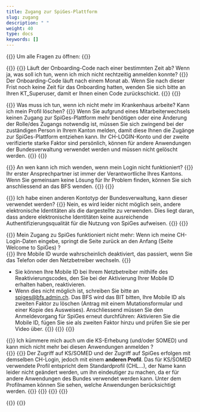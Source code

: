 ```yaml
---
title: Zugang zur SpiGes-Plattform 
slug: zugang 
description: " "
weight: 40
type: docs
keywords: []
---
```


{{<faqBlock>}}
Um alle Fragen zu öffnen: {{<collapsibleGroupCommand groupId="zugang">}}

{{<numberedList>}}
{{<listItem>}}
Läuft der Onboarding-Code nach einer bestimmten Zeit ab? Wenn ja, was soll ich tun, wenn ich mich nicht rechtzeitig anmelden konnte?
{{<collapsibleBlock groupId="zugang">}}
Der Onboarding-Code läuft nach einem Monat ab. Wenn Sie nach dieser Frist noch keine Zeit für das Onboarding hatten, wenden Sie sich bitte an Ihren KT_Superuser, damit er Ihnen einen Code zurückschickt.
{{</collapsibleBlock>}}
{{</listItem>}}

{{<listItem>}}
Was muss ich tun, wenn ich nicht mehr im Krankenhaus arbeite? Kann ich mein Profil löschen?
{{<collapsibleBlock groupId="zugang">}}
Wenn Sie aufgrund eines Mitarbeiterwechsels keinen Zugang zur SpiGes-Plattform mehr benötigen oder eine Änderung der Rolle/des Zugangs notwendig ist, müssen Sie sich zwingend bei der zuständigen Person in Ihrem Kanton melden, damit diese Ihnen die Zugänge zur SpiGes-Plattform entziehen kann. Ihr CH-LOGIN-Konto und der zweite verifizierte starke Faktor sind persönlich, können für andere Anwendungen der Bundesverwaltung verwendet werden und müssen nicht gelöscht werden.
{{</collapsibleBlock>}}
{{</listItem>}}

{{<listItem>}}
An wen kann ich mich wenden, wenn mein Login nicht funktioniert?
{{<collapsibleBlock groupId="zugang">}}
Ihr erster Ansprechpartner ist immer der Verantwortliche Ihres Kantons. Wenn Sie gemeinsam keine Lösung für Ihr Problem finden, können Sie sich anschliessend an das BFS wenden.
{{</collapsibleBlock>}}
{{</listItem>}}

{{<listItem>}}
Ich habe einen anderen Kontotyp der Bundesverwaltung, kann dieser verwendet werden?
{{<collapsibleBlock groupId="zugang">}}
Nein, es wird leider nicht möglich sein, andere elektronische Identitäten als die dargestellte zu verwenden. Dies liegt daran, dass andere elektronische Identitäten keine ausreichende Authentifizierungsqualität für die Nutzung von SpiGes aufweisen.
{{</collapsibleBlock>}}
{{</listItem>}}

{{<listItem>}} <!--DeepL-->
Mein Zugang zu SpiGes funktioniert nicht mehr: Wenn ich meine CH-Login-Daten eingebe, springt die Seite zurück an den Anfang (Seite Welcome to SpiGes) ?  
{{<collapsibleBlock groupId="zugang">}}
Ihre Mobile ID wurde wahrscheinlich deaktiviert, das passiert, wenn Sie das Telefon oder den Netzbetreiber wechseln.
{{<markdown>}}
- Sie können Ihre Mobile ID bei Ihrem Netzbetreiber mithilfe des Reaktivierungscodes, den Sie bei der Aktivierung Ihrer Mobile ID erhalten haben, reaktivieren.
- Wenn dies nicht möglich ist, schreiben Sie bitte an <spiges@bfs.admin.ch>. Das BFS wird das BIT bitten, Ihre Mobile ID als zweiten Faktor zu löschen (Antrag mit einem Mutationsformular und einer Kopie des Ausweises). Anschliessend müssen Sie den Anmeldevorgang für SpiGes erneut durchführen: Aktivieren Sie die Mobile ID, fügen Sie sie als zweiten Faktor hinzu und prüfen Sie sie per Video über. 
{{</markdown>}}
{{</collapsibleBlock>}}
{{</listItem>}}

{{<listItem>}} <!--DeepL-->
Ich kümmere mich auch um die KS-Erhebung (und/oder SOMED) und kann mich nicht mehr bei diesen Anwendungen anmelden ?  
{{<collapsibleBlock groupId="zugang">}}
{{<markdown>}}
Der Zugriff auf KS/SOMED und der Zugriff auf SpiGes erfolgen mit demselben CH-Login, jedoch mit einem **anderen Profil**. Das für KS/SOMED verwendete Profil entspricht dem Standardprofil (CHL...), der Name kann leider nicht geändert werden, um ihn eindeutiger zu machen, da er für andere Anwendungen des Bundes verwendet werden kann. Unter dem Profilnamen können Sie sehen, welche Anwendungen berücksichtigt werden.
{{</markdown>}}
{{<insertImage image="profile_DE.png" class="edge max-w-90">}}
{{</collapsibleBlock>}}
{{</listItem>}}

{{</numberedList>}}
{{</faqBlock>}}
